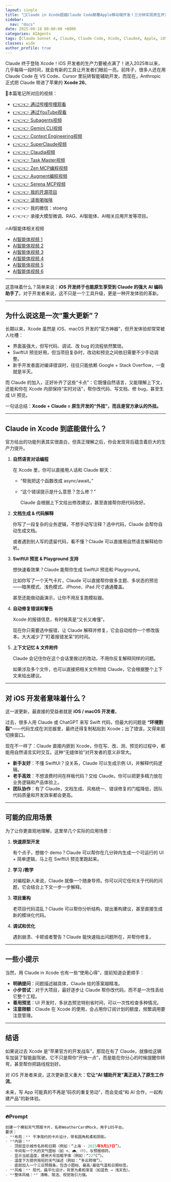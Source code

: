 ```yaml
---
layout: single
title: "🚀Claude in Xcode超越Claude Code颠覆Apple移动端开发！三分钟实现原生开发iOS App！Claude Sonnet 4深度集成Xcode，实时代码生成+智能调试，效率倍增"
sidebar:
  nav: "docs"
date: 2025-09-18 00:00:00 +0800
categories: AIAgents
tags: [Claude Sonnet 4, Claude, Claude Code, Xcode, Claude4, Apple, iOS, Vibe Coding, AI编程]
classes: wide
author_profile: true
---
```



Claude 终于登陆 Xcode！iOS 开发者的生产力要被点满了！进入2025年以来，几乎每隔一段时间，就会有新的工具让开发者们眼前一亮。前阵子，很多人还在用 Claude Code 在 VS Code、Cursor 里玩转智能辅助开发，而现在，Anthropic 正式把 Claude 带进了苹果的 **Xcode 26**。

> 
🚀本篇笔记所对应的视频：
- [👉👉👉 通过哔哩哔哩观看](https://www.bilibili.com/video/BV1zXWNzREip/)
- [👉👉👉 通过YouTube观看](https://youtu.be/JHNdpjjrphA)
- [👉👉👉 Subagents视频](https://youtu.be/GjlkRcNNONo)
- [👉👉👉 Gemini CLI视频](https://youtu.be/v41xKxZmygU)
- [👉👉👉 Context Engineering视频](https://youtu.be/oEZ7aN7jOEI)
- [👉👉👉 SuperClaude视频](https://youtu.be/bMO13RNjvBk)
- [👉👉👉 Claudia视频](https://youtu.be/WIwW7V56wxE)
- [👉👉👉 Task Master视频](https://youtu.be/6dhOUJ_vnIY)
- [👉👉👉 Zen MCP编程视频](https://youtu.be/2WgICfNzgZY)
- [👉👉👉 Augment编程视频](https://youtu.be/DbM3QZy5I6E)
- [👉👉👉 Serena MCP视频](https://youtu.be/DZ-gLebVnmg)
- [👉👉👉 我的开源项目](https://github.com/win4r/AISuperDomain)
- [👉👉👉 请我喝咖啡](https://ko-fi.com/aila)
- 👉👉👉 我的微信：stoeng
- 👉👉👉 承接大模型微调、RAG、AI智能体、AI相关应用开发等项目。
> 
🔥AI智能体相关视频
- [AI智能体视频 1](https://youtu.be/vYm0brFoMwA) 
- [AI智能体视频 2](https://youtu.be/szTXELuaJos)  
- [AI智能体视频 3](https://youtu.be/szTXELuaJos)  
- [AI智能体视频 4](https://youtu.be/RxR3x_Uyq4c)  
- [AI智能体视频 5](https://youtu.be/IrTEDPnEVvU)  
- [AI智能体视频 6](https://youtu.be/q_IdxUGZsow)  


---

这意味着什么？简单来说：**iOS 开发终于也能原生享受到 Claude 的强大 AI 编码助手了**。对于开发者来说，这不只是一个工具升级，更是一种开发体验的革新。

---

## **为什么说这是一次“重大更新”？**

长期以来，Xcode 虽然是 iOS、macOS 开发的“官方神器”，但开发体验却常常被人吐槽：

- 界面虽强大，但写代码、调试、改 bug 的流程依然繁琐。
- SwiftUI 预览好用，但当项目复杂时，改动和预览之间依旧需要不少手动调整。
- 新手开发者面对编译错误时，往往只能依赖 Google + Stack Overflow，一查就是半天。

而 Claude 的加入，正好补齐了这些“卡点”：它既懂自然语言，又能理解上下文，还能和你在 Xcode 内部保持“实时对话”，帮你改代码、写文档、修 bug，甚至生成 UI 预览。

一句话总结：**Xcode + Claude = 原生开发的“外挂”，而且是官方承认的外挂。**

---

## **Claude in Xcode 到底能做什么？**

官方给出的功能列表其实很直白，但真正理解之后，你会发现背后蕴含着巨大的生产力提升。

1. **自然语言对话编程**
    
    在 Xcode 里，你可以直接用人话和 Claude 聊天：
    
    - “帮我把这个函数改成 async/await。”
    - “这个错误提示是什么意思？怎么修？”
        
        Claude 会根据上下文给出修改建议，甚至直接帮你把代码改好。
        
2. **文档生成 & 代码解释**
    
    你写了一段复杂的业务逻辑，不想手动写注释？选中代码，Claude 会帮你自动生成文档。
    
    或者遇到别人写的遗留代码，看不懂？Claude 可以直接用自然语言解释给你听。
    
3. **SwiftUI 预览 & Playground 支持**
    
    想快速看效果？Claude 能帮你生成 SwiftUI 预览和 Playground。
    
    比如你写了一个天气卡片，Claude 可以直接帮你做多主题、多状态的预览——暗黑模式、浅色模式、iPhone、iPad 尺寸通通覆盖。
    
    甚至还能做动画演示，让你不用反复跑模拟器。
    
4. **自动修复错误和警告**
    
    Xcode 的报错信息，有时候真是“又长又难懂”。
    
    现在你只需要选中报错，让 Claude 解释并修复，它会自动给你一个修改版本。大大减少了“盯着报错发呆”的时间。
    
5. **上下文记忆 & 文件附件**
    
    Claude 会记住你在这个会话里做过的改动，不用你反复解释同样的问题。
    
    如果涉及多个文件，也可以直接把相关文件附给 Claude，它会根据整个上下文来给出建议。
    

---

## **对 iOS 开发者意味着什么？**

这一波更新，最直接的受益者就是 **iOS / macOS 开发者**。

过去，很多人用 Claude 或 ChatGPT 来写 Swift 代码，但最大的问题是 **“环境割裂”**——代码生成在浏览器里，最终还得复制粘贴到 Xcode；出了错误，又得来回切换窗口。

现在不一样了：Claude 直接内嵌到 Xcode，你在写、改、测、预览的过程中，都能用自然语言实时交互。这种“无缝体验”对开发者的意义非常大。

- **新手友好**：不懂 SwiftUI？没关系，Claude 可以生成示例 UI，并解释代码逻辑。
- **老手高效**：不想浪费时间在样板代码？交给 Claude。你可以把更多精力放在业务逻辑和产品体验上。
- **团队协作**：有了 Claude，文档生成、风格统一、错误修复的门槛降低，团队代码质量和开发效率都会更高。

---

## **可能的应用场景**

为了让你更直观地理解，这里举几个实际的应用场景：

1. **快速原型开发**
    
    有个点子，想做个 demo？Claude 可以帮你在几分钟内生成一个可运行的 UI + 简单逻辑，马上在 SwiftUI 预览里跑起来。
    
2. **学习 /教学**
    
    对编程新人来说，Claude 就像一个随身导师。你可以问它任何关于代码的问题，它会结合上下文一步一步解释。
    
3. **项目重构**
    
    老项目代码混乱？Claude 可以帮你分析结构，提出重构建议，甚至直接生成新的模块化代码。
    
4. **调试和优化**
    
    遇到崩溃、卡顿或者警告？Claude 能快速指出问题所在，并帮你修复。
    

---

## **一些小提示**

当然，用 Claude in Xcode 也有一些“使用心得”，提前知道会更顺手：

- **明确提问**：问题描述越具体，Claude 给的答案越精准。
- **小步尝试**：对于大项目，最好逐步让 Claude 帮你改代码，而不是一次性丢给它整个工程。
- **善用预览**：UI 开发时，多状态预览特别省时间，可以一次性检查多种情况。
- **注意限额**：Claude 在 Xcode 的使用，会占用你订阅计划的额度，频繁调用要注意管理。

---

## **结语**

如果说过去 Xcode 是“苹果官方的开发战车”，那现在有了 Claude，就像给这辆车加装了智能副驾驶。它不只是帮你“开快一点”，而是能在你分心的时候提醒你转弯，甚至帮你把路线规划好。

对 iOS 开发者来说，这次更新意义重大：**它让“AI 辅助开发”真正进入了原生工作流**。

未来，写 App 可能真的不再是“码农的重复劳动”，而会变成“和 AI 合作，一起构建产品”的新体验。

---

### 🔥Prompt

```python
创建一个模拟天气预报卡片，名称WeatherCardMock，用于iOS平台。  
要求：  
- **布局：** 干净简约的卡片设计，带有圆角和柔和阴影。  
- **内容：**  
  - 顶部显示城市名称和日期（例如：“上海 · 2025年9月17日”）。  
  - 中间有一个大的天气图标（如 ☀️、🌧️、⛅），与预报相符。  
  - 显示当前温度，使用大号加粗字体（例如：“22°C”）。  
  - 温度下方提供简短的天气描述（例如：“多云转晴”）。  
  - 底部加入一个三日预报条，包含小图标、最高/最低气温和日期标签。  
- **风格：** 现代、扁平化设计，背景为柔和渐变（如蓝色 → 浅天色）。  
- **整体风格：** 清晰、简洁、视觉吸引力强。  

```